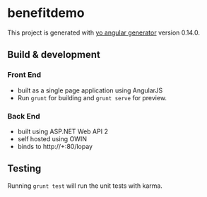 # benefitdemo

This project is generated with [yo angular generator](https://github.com/yeoman/generator-angular)
version 0.14.0.

## Build & development

### Front End

* built as a single page application using AngularJS
* Run `grunt` for building and `grunt serve` for preview.

### Back End

* built using ASP.NET Web API 2
* self hosted using OWIN
* binds to http://+:80/lopay

## Testing

Running `grunt test` will run the unit tests with karma.
